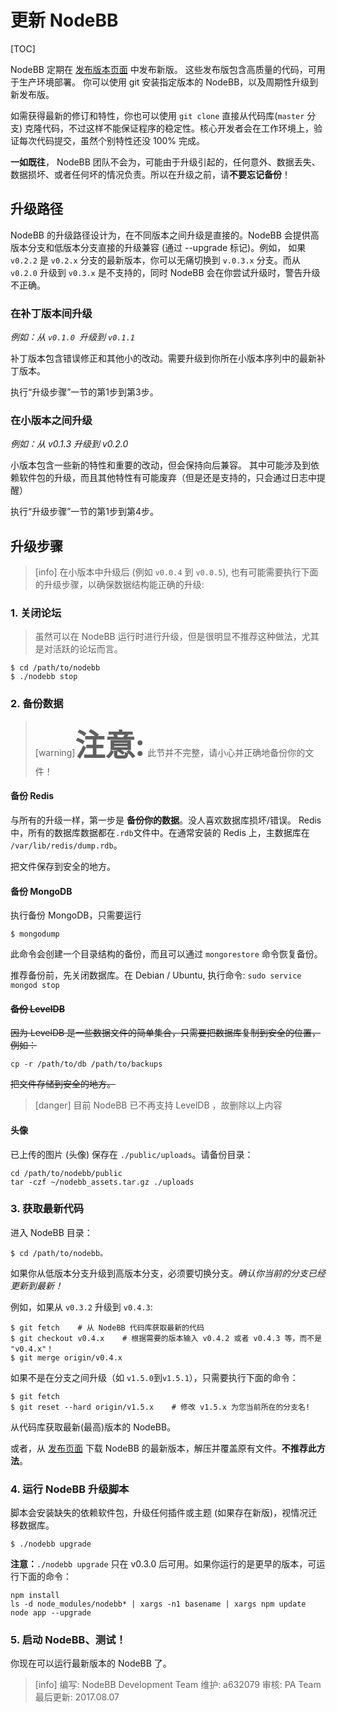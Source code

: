 # 更新 NodeBB

[TOC]

NodeBB 定期在 [发布版本页面](https://github.com/NodeBB/NodeBB/releases) 中发布新版。 这些发布版包含高质量的代码，可用于生产环境部署。
你可以使用 git 安装指定版本的 NodeBB，以及周期性升级到新发布版。

如需获得最新的修订和特性，你也可以使用 `git clone` 直接从代码库(`master` 分支) 克隆代码，不过这样不能保证程序的稳定性。核心开发者会在工作环境上，验证每次代码提交，虽然个别特性还没 100% 完成。

**一如既往**， NodeBB 团队不会为，可能由于升级引起的，任何意外、数据丢失、数据损坏、或者任何坏的情况负责。所以在升级之前，请**不要忘记备份**！

## 升级路径
NodeBB 的升级路径设计为，在不同版本之间升级是直接的。NodeBB 会提供高版本分支和低版本分支直接的升级兼容 (通过 --upgrade 标记)。例如， 如果 `v0.2.2` 是 `v0.2.x` 分支的最新版本，你可以无痛切换到 `v.0.3.x` 分支。而从 `v0.2.0` 升级到 `v0.3.x` 是不支持的，同时 NodeBB 会在你尝试升级时，警告升级不正确。

### 在补丁版本间升级
*例如：从 `v0.1.0 `升级到 `v0.1.1`*

补丁版本包含错误修正和其他小的改动。需要升级到你所在小版本序列中的最新补丁版本。

执行“升级步骤”一节的第1步到第3步。

### 在小版本之间升级
*例如：从 v0.1.3 升级到 v0.2.0*

小版本包含一些新的特性和重要的改动，但会保持向后兼容。 其中可能涉及到依赖软件包的升级，而且其他特性有可能废弃（但是还是支持的，只会通过日志中提醒）

执行“升级步骤”一节的第1步到第4步。

## 升级步骤
>[info] 在小版本中升级后 (例如 `v0.0.4` 到 `v0.0.5`), 也有可能需要执行下面的升级步骤，以确保数据结构能正确的升级:

### 1. 关闭论坛

> 虽然可以在 NodeBB 运行时进行升级，但是很明显不推荐这种做法，尤其是对活跃的论坛而言。
```
$ cd /path/to/nodebb
$ ./nodebb stop
```
### 2. 备份数据
>[warning]**<font style="font-size:48px;">注意:</font>**
此节并不完整，请小心并正确地备份你的文件！

#### 备份 Redis
与所有的升级一样，第一步是 **备份你的数据**。没人喜欢数据库损坏/错误。
Redis 中，所有的数据库数据都在` .rdb `文件中。在通常安装的 Redis 上，主数据库在 `/var/lib/redis/dump.rdb`。

把文件保存到安全的地方。

#### 备份 MongoDB
执行备份 MongoDB，只需要运行
```
$ mongodump
```
此命令会创建一个目录结构的备份，而且可以通过 `mongorestore` 命令恢复备份。

推荐备份前，先关闭数据库。在 Debian / Ubuntu, 执行命令: `sudo service mongod stop`

#### ~~备份 LevelDB~~
~~因为 LevelDB 是一些数据文件的简单集合，只需要把数据库复制到安全的位置，例如：~~
```
cp -r /path/to/db /path/to/backups
```
~~把文件存储到安全的地方。~~

>[danger] 目前 NodeBB 已不再支持 LevelDB ，故删除以上内容

#### 头像
已上传的图片 (头像) 保存在 `./public/uploads`。请备份目录：
```
cd /path/to/nodebb/public
tar -czf ~/nodebb_assets.tar.gz ./uploads
```
### 3. 获取最新代码
进入 NodeBB 目录：
```
$ cd /path/to/nodebb。
```
如果你从低版本分支升级到高版本分支，必须要切换分支。*确认你当前的分支已经更新到最新！*

例如，如果从 `v0.3.2` 升级到 `v0.4.3`:
```
$ git fetch    # 从 NodeBB 代码库获取最新的代码
$ git checkout v0.4.x    # 根据需要的版本输入 v0.4.2 或者 v0.4.3 等，而不是 "v0.4.x"！
$ git merge origin/v0.4.x
```
如果不是在分支之间升级（如 `v1.5.0`到`v1.5.1`），只需要执行下面的命令：
```
$ git fetch
$ git reset --hard origin/v1.5.x    # 修改 v1.5.x 为您当前所在的分支名!
```
从代码库获取最新(最高)版本的 NodeBB。

或者，从 [发布页面](https://github.com/NodeBB/NodeBB/releases) 下载 NodeBB 的最新版本，解压并覆盖原有文件。**不推荐此方法**。

### 4. 运行 NodeBB 升级脚本
脚本会安装缺失的依赖软件包，升级任何插件或主题 (如果存在新版)，视情况迁移数据库。
```
$ ./nodebb upgrade
```
**注意：**`./nodebb upgrade` 只在 v0.3.0 后可用。如果你运行的是更早的版本，可运行下面的命令：
```
npm install
ls -d node_modules/nodebb* | xargs -n1 basename | xargs npm update
node app --upgrade
```
### 5. 启动 NodeBB、测试！
你现在可以运行最新版本的 NodeBB 了。

>[info] 编写: NodeBB Development Team
维护: a632079
审核: PA Team
最后更新: 2017.08.07